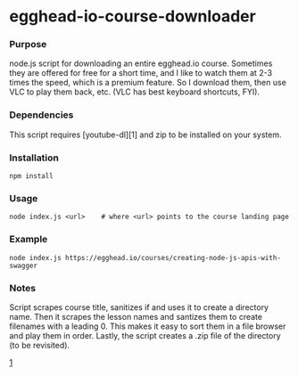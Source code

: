 # egghead-io-course-downloader

### Purpose

node.js script for downloading an entire egghead.io course.  Sometimes they are offered for free for a short time, and I like to watch them at 2-3 times the speed, which is a premium feature.  So I download them, then use VLC to play them back, etc.  (VLC has best keyboard shortcuts, FYI).

### Dependencies
This script requires [youtube-dl][1] and zip to be installed on your system.

### Installation

    npm install

### Usage

    node index.js <url>    # where <url> points to the course landing page

### Example

    node index.js https://egghead.io/courses/creating-node-js-apis-with-swagger

### Notes

Script scrapes course title, sanitizes if and uses it to create a directory name.
Then it scrapes the lesson names and santizes them to create filenames with a leading 0.
This makes it easy to sort them in a file browser and play them in order.
Lastly, the script creates a .zip file of the directory (to be revisited).

[1](https://rg3.github.io/youtube-dl/)
